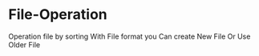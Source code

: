 # File-Operation
Operation file by sorting With File format you Can create New File Or Use Older File
